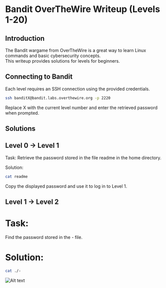 # Bandit OverTheWire Writeup (Levels 1-20) 

## Introduction 

The Bandit wargame from OverTheWire is a great way to learn Linux commands and basic cybersecurity concepts.  
This writeup provides solutions for levels for beginners.

## Connecting to Bandit 

Each level requires an SSH connection using the provided credentials.

````bash
ssh banditX@bandit.labs.overthewire.org -p 2220
````
Replace X with the current level number and enter the retrieved password when prompted.

## Solutions 
## Level 0 → Level 1
Task: 
Retrieve the password stored in the file readme in the home directory.

Solution: 
````bash
cat readme
````
Copy the displayed password and use it to log in to Level 1.
## Level 1 → Level 2
# Task: 
Find the password stored in the - file.

# Solution: 
````bash
cat ./-
````
![Alt text]("C:\Users\User\OneDrive\Pictures\772a4b06-c22f-4ad1-85dc-9b74dcb736a9.JPG")

